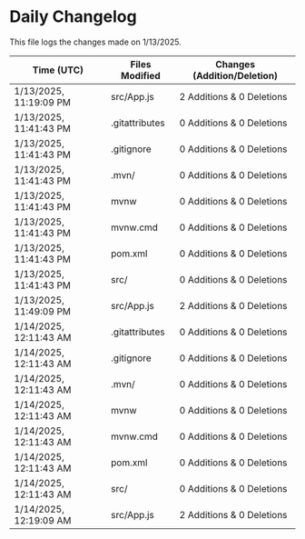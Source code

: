 # Daily Changelog

This file logs the changes made on 1/13/2025.

| Time (UTC)             | Files Modified                    | Changes (Addition/Deletion) |
|------------------------|-----------------------------------|-----------------------------|
| 1/13/2025, 11:19:09 PM | src/App.js | 2 Additions & 0 Deletions |
| 1/13/2025, 11:41:43 PM | .gitattributes | 0 Additions & 0 Deletions|
| 1/13/2025, 11:41:43 PM | .gitignore | 0 Additions & 0 Deletions|
| 1/13/2025, 11:41:43 PM | .mvn/ | 0 Additions & 0 Deletions|
| 1/13/2025, 11:41:43 PM | mvnw | 0 Additions & 0 Deletions|
| 1/13/2025, 11:41:43 PM | mvnw.cmd | 0 Additions & 0 Deletions|
| 1/13/2025, 11:41:43 PM | pom.xml | 0 Additions & 0 Deletions|
| 1/13/2025, 11:41:43 PM | src/ | 0 Additions & 0 Deletions|
| 1/13/2025, 11:49:09 PM | src/App.js | 2 Additions & 0 Deletions|
| 1/14/2025, 12:11:43 AM | .gitattributes | 0 Additions & 0 Deletions|
| 1/14/2025, 12:11:43 AM | .gitignore | 0 Additions & 0 Deletions|
| 1/14/2025, 12:11:43 AM | .mvn/ | 0 Additions & 0 Deletions|
| 1/14/2025, 12:11:43 AM | mvnw | 0 Additions & 0 Deletions|
| 1/14/2025, 12:11:43 AM | mvnw.cmd | 0 Additions & 0 Deletions|
| 1/14/2025, 12:11:43 AM | pom.xml | 0 Additions & 0 Deletions|
| 1/14/2025, 12:11:43 AM | src/ | 0 Additions & 0 Deletions|
| 1/14/2025, 12:19:09 AM | src/App.js | 2 Additions & 0 Deletions|
